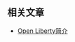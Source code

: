 ## 相关文章

+ [Open Liberty简介](http://tu-yucheng.github.io/microservice/2023/05/20/java-open-liberty.html)
